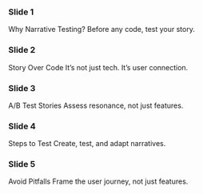 ### Slide 1

Why Narrative Testing?
Before any code, test your story.

### Slide 2

Story Over Code
It’s not just tech.
It’s user connection.

### Slide 3

A/B Test Stories
Assess resonance, not just features.

### Slide 4

Steps to Test
Create, test, and adapt narratives.

### Slide 5

Avoid Pitfalls
Frame the user journey, not just features.
